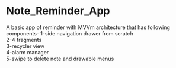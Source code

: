 # Note_Reminder_App
A basic app of reminder with MVVm architecture that has following components-
1-side navigation drawer from scratch</br>
2-4 fragments</br>
3-recycler view</br>
4-alarm manager</br>
5-swipe to delete note and drawable menus

